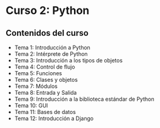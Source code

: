 # Curso 2: Python

## Contenidos del curso

* Tema 1: Introducción a Python
* Tema 2: Intérprete de Python
* Tema 3: Introducción a los tipos de objetos
* Tema 4: Control de flujo
* Tema 5: Funciones
* Tema 6: Clases y objetos
* Tema 7: Módulos
* Tema 8: Entrada y Salida
* Tema 9: Introducción a la biblioteca estándar de Python
* Tema 10: GUI
* Tema 11: Bases de datos
* Tema 12: Introducción a Django
